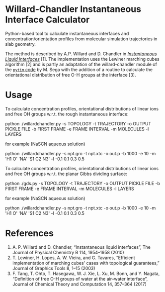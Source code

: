 # Willard-Chandler Instantaneous Interface Calculator
Python-based tool to calculate instantaneous interfaces and concentration/orientation profiles from molecular simulation trajectories in slab geometry.

The method is described by A.P. Willard and D. Chandler in [_Instantaneous Liquid Interfaces_](https://pubs.acs.org/doi/10.1021/jp909219k) [1]. The implementation uses the Lewiner marching cubes algorithm [2] and is partly an adaptation of the willard-chandler module of the [`pytim` code](https://github.com/Marcello-Sega/pytim) by M. Sega with the addition of a routine to calculate the orientational distribution of free O-H groups at the interface [3].

# Usage

To calculate concentration profiles, orientational distributions of linear ions and free OH groups w.r.t. the rough instantaneous interface:

python ./willardchandler.py -s TOPOLOGY -t TRAJECTORY -o OUTPUT PICKLE FILE -b FIRST FRAME -e FRAME INTERVAL -m MOLECULES -l LAYERS

for example (NaSCN aqueous solution)

python ./willardchandler.py -s npt.gro -t npt.xtc -o out.p -b 1000 -e 10 -m 'H1 O' 'NA' 'S1 C2 N3' -l -0.1 0.1 0.3 0.5

To calculate concentration profiles, orientational distributions of linear ions and free OH groups w.r.t. the planar Gibbs dividing surface:

python ./gds.py -s TOPOLOGY -t TRAJECTORY -o OUTPUT PICKLE FILE -b FIRST FRAME -e FRAME INTERVAL -m MOLECULES -l LAYERS

for example (NaSCN aqueous solution)

python ./willardchandler.py -s npt.gro -t npt.xtc -o out.p -b 1000 -e 10 -m 'H1 O' 'NA' 'S1 C2 N3' -l -0.1 0.1 0.3 0.5

# References

1. A. P. Willard and D. Chandler, “Instantaneous liquid interfaces”, The Journal of Physical Chemistry B 114, 1954–1958 (2010)
2. T. Lewiner, H. Lopes, A. W. Vieira, and G. Tavares, “Efficient implementation of marching cubes' cases with topological guarantees,” Journal of Graphics Tools 8, 1–15 (2003)
3. F. Tang, T. Ohto, T. Hasegawa, W. J. Xie, L. Xu, M. Bonn, and Y. Nagata, “Definition of free O-H groups of water at the air–water interface”, Journal of Chemical Theory and Computation 14, 357–364 (2017)
